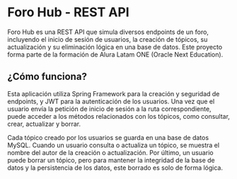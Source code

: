 # Foro Hub - REST API
Foro Hub es una REST API que simula diversos endpoints de un foro, incluyendo el inicio de sesión de usuarios, la creación de tópicos, su actualización y su eliminación lógica en una base de datos. Este proyecto forma parte de la formación de Alura Latam ONE (Oracle Next Education).

## ¿Cómo funciona?
Esta aplicación utiliza Spring Framework para la creación y seguridad de endpoints, y JWT para la autenticación de los usuarios. Una vez que el usuario envía la petición de inicio de sesión a la ruta correspondiente, puede acceder a los métodos relacionados con los tópicos, como consultar, crear, actualizar y borrar.

Cada tópico creado por los usuarios se guarda en una base de datos MySQL. Cuando un usuario consulta o actualiza un tópico, se muestra el nombre del autor de la creación o actualización. Por último, un usuario puede borrar un tópico, pero para mantener la integridad de la base de datos y la persistencia de los datos, este borrado es solo de forma lógica.

